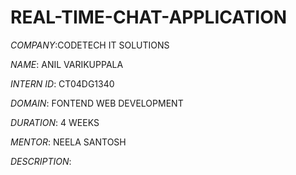 # REAL-TIME-CHAT-APPLICATION
*COMPANY*:CODETECH IT SOLUTIONS

*NAME*: ANIL VARIKUPPALA

*INTERN ID*: CT04DG1340

*DOMAIN*: FONTEND WEB DEVELOPMENT

*DURATION*: 4 WEEKS

*MENTOR*: NEELA SANTOSH

*DESCRIPTION*: 
